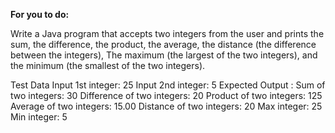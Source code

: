 **For you to do:**


Write a Java program that accepts two integers from the user and prints the sum, the difference,
the product, the average, the distance (the difference between the integers),
The maximum (the largest of the two integers), and the minimum (the smallest of the two integers).

Test Data
Input 1st integer: 25
Input 2nd integer: 5
Expected Output :
Sum of two integers: 30
Difference of two integers: 20
Product of two integers: 125
Average of two integers: 15.00
Distance of two integers: 20
Max integer: 25
Min integer: 5